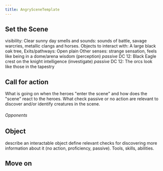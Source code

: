 ---title: AngrySceneTemplate---
## Set the Scene 
visibility: Clear sunny day 
smells and sounds: sounds of battle, savage warcries, metallic clangs and horses.
Objects to interact with: A large black oak tree, 
Exits/pathways: Open plain
Other senses: strange sensation, feels like being in a dome/arena
wisdom (perception) *passive* DC 12: Black Eagle crest on the knight
intelligence (investigate) *passive* DC 12: The orcs look like those in the tapestry


## Call for action
What is going on when the heroes "enter the scene" and how does the "scene" react to the heroes.
What check passive or no action are relevant to discover and/or identify creatures in the scene.

###### Opponents


## Object 
describe an interactable object
define relevant checks for discovering more information about it (no action, proficiency, passive). Tools, skills, abilities.


## Move on
